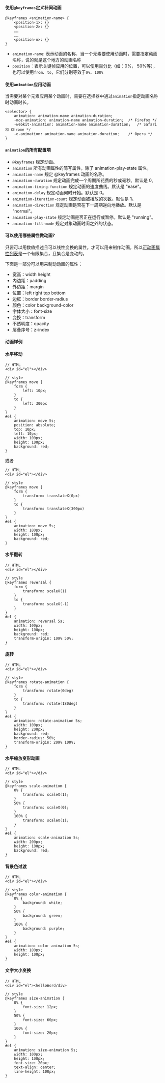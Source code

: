 #### 使用`@keyframes`定义补间动画
<pre><code>@keyframes &lt;animation-name&gt; {
    &lt;position-1&gt;: {}
    &lt;position-2&gt;: {}
    ……
    ……
    &lt;position-n&gt;: {}
}</code></pre>

+ `animation-name`: 表示动画的名称，当一个元素要使用动画时，需要指定动画名称，说的就是这个地方的动画名称
+ `position`：表示关键帧应用的位置，可以使用百分比（如：0%， 50%等），也可以使用`from`、`to`，它们分别等效于`0%`、`100%`

#### 使用`animation`应用动画
当需要对某个元素应用某个动画时，需要在选择器中通过`animation`指定动画名称时动画时长。

<pre><code>&lt;selector&gt; {
    animation: animation-name animation-duration;
    -moz-animation: animation-name animation-duration;	/* Firefox */
    -webkit-animation: animation-name animation-duration;	/* Safari 和 Chrome */
    -o-animation: animation-name animation-duration;	/* Opera */
}</code></pre>

#### `animation`的所有配置项
+ `@keyframes`	规定动画。
+ `animation`	所有动画属性的简写属性，除了 animation-play-state 属性。
+ `animation-name`	规定 @keyframes 动画的名称。
+ `animation-duration`	规定动画完成一个周期所花费的秒或毫秒。默认是 0。
+ `animation-timing-function`	规定动画的速度曲线。默认是 "ease"。
+ `animation-delay`	规定动画何时开始。默认是 0。
+ `animation-iteration-count`	规定动画被播放的次数。默认是 1。
+ `animation-direction`	规定动画是否在下一周期逆向地播放。默认是 "normal"。
+ `animation-play-state`	规定动画是否正在运行或暂停。默认是 "running"。
+ `animation-fill-mode`	规定对象动画时间之外的状态。

#### 可以使用哪些属性做动画?
只要可以用数值描述且可以线性变换的属性，才可以用来制作动画，所以[可动画属性列表](https://developer.mozilla.org/zh-CN/docs/Web/CSS/CSS_animated_properties)是一个有限集合，且集合是变动的。

下面是一部分可以用来制动动画的属性：
+ 宽高：width height
+ 内边距：padding
+ 外边距：margin
+ 位置：left right top bottom
+ 边框：border border-radius
+ 颜色：color background-color
+ 字体大小：font-size
+ 变换：transform
+ 不透明度：opacity
+ 层叠序号：z-index

#### 动画样例

#### 水平移动
<pre><code>// HTML
&lt;div id="el"&gt;&lt;/div&gt;

// style
@keyframes move {
    form {
        left: 10px;
    }
    to {
        left: 300px
    }
}
#el {
    animation: move 5s;
    position: absolute;
    top: 10px;
    left: 10px;
    width: 100px;
    height: 100px;
    background: red;
}</code></pre>
或者
<pre><code>// HTML
&lt;div id="el"&gt;&lt;/div&gt;

// style
@keyframes move {
    form {
        transform: translateX(0px)
    }
    to {
        transform: translateX(300px)
    }
}
#el {
    animation: move 5s;
    width: 100px;
    height: 100px;
    background: red;
}</code></pre>

#### 水平翻转
<pre><code>// HTML
&lt;div id="el"&gt;&lt;/div&gt;

// style
@keyframes reversal {
    form {
        transform: scaleX(1)
    }
    to {
        transform: scaleX(-1)
    }
}
#el {
    animation: reversal 5s;
    width: 100px;
    height: 100px;
    background: red;
    transform-origin: 100% 50%;
}</code></pre>

#### 旋转
<pre><code>// HTML
&lt;div id="el"&gt;&lt;/div&gt;

// style
@keyframes rotate-animation {
    form {
        transform: rotate(0deg)
    }
    to {
        transform: rotate(180deg)
    }
}
#el {
    animation: rotate-animation 5s;
    width: 100px;
    height: 200px;
    background: red;
    border-radius: 50%;
    transform-origin: 200% 100%;
}</code></pre>

#### 水平缩放变形动画
<pre><code>// HTML
&lt;div id="el"&gt;&lt;/div&gt;

// style
@keyframes scale-animation {
    0% {
        transform: scaleX(1);
    }
    50% {
        transform: scaleX(0);
    }
    100% {
        transform: scaleX(1);
    }
}
#el {
    animation: scale-animation 5s;
    width: 200px;
    height: 100px;
    background: red;
}</code></pre>

#### 背景色过渡
<pre><code>// HTML
&lt;div id="el"&gt;&lt;/div&gt;

// style
@keyframes color-animation {
    0% {
        background: white;
    }
    50% {
        background: green;
    }
    100% {
        background: purple;
    }
}
#el {
    animation: color-animation 5s;
    width: 100px;
    height: 100px;
}</code></pre>

#### 文字大小变换
<pre><code>// HTML
&lt;div id="el"&gt;&lt;helloWord/div&gt;

// style
@keyframes size-animation {
    0% {
        font-size: 12px;
    }
    50% {
        font-size: 60px;
    }
    100% {
        font-size: 20px;
    }
}
#el {
    animation: size-animation 5s;
    width: 100px;
    height: 100px;
    font-size: 20px;
    text-align: center;
    line-height: 100px;
}</code></pre>
